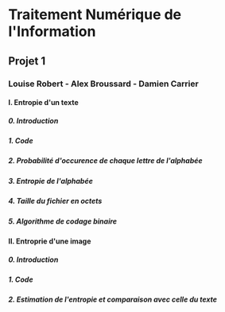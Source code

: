 # Traitement Numérique de l'Information

## Projet 1

### Louise Robert - Alex Broussard - Damien Carrier



#### I. Entropie d'un texte

##### 0. Introduction

##### 1. Code

##### 2. Probabilité d'occurence de chaque lettre de l'alphabée

##### 3. Entropie de l'alphabée

##### 4. Taille du fichier en octets

##### 5. Algorithme de codage binaire

#### II. Entroprie d'une image

##### 0. Introduction

##### 1. Code

##### 2. Estimation de l'entropie et comparaison avec celle du texte


